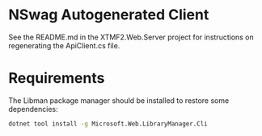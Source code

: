 # NSwag Autogenerated Client

See the README.md in the XTMF2.Web.Server project for instructions on regenerating the ApiClient.cs file.

# Requirements

The Libman package manager should be installed to restore some dependencies:

```bash
dotnet tool install -g Microsoft.Web.LibraryManager.Cli
```
